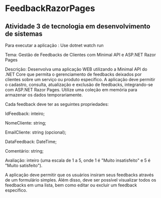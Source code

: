 # FeedbackRazorPages

Atividade 3 de tecnologia em desenvolvimento de sistemas
------------------------------------------------------------------
Para executar a aplicação : Use dotnet watch run

Tema: Gestão de Feedbacks de Clientes com Minimal API e ASP.NET Razor Pages

Descrição: Desenvolva uma aplicação WEB utilizando a Minimal API do .NET Core que permita o gerenciamento de feedbacks deixados por clientes sobre um serviço ou produto específico. A aplicação deve permitir o cadastro, consulta, atualização e exclusão de feedbacks, integrando-se com ASP.NET Razor Pages. Utilize uma coleção em memória para armazenar os dados temporariamente.

Cada feedback deve ter as seguintes propriedades:

IdFeedback: inteiro;

NomeCliente: string;

EmailCliente: string (opcional);

DataFeedback: DateTime;

Comentário: string;

Avaliação: inteiro (uma escala de 1 a 5, onde 1 é "Muito insatisfeito" e 5 é "Muito satisfeito").

A aplicação deve permitir que os usuários insiram seus feedbacks através de um formulário simples. Além disso, deve ser possível visualizar todos os feedbacks em uma lista, bem como editar ou excluir um feedback específico.
